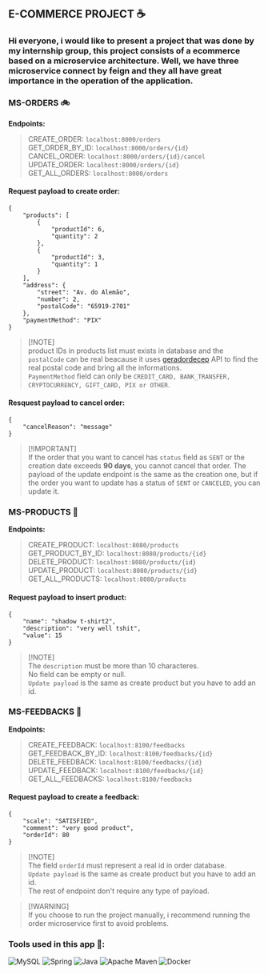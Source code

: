 ## E-COMMERCE PROJECT ☕

### Hi everyone, i would like to present a project that was done by my internship group, this project consists of a ecommerce based on a microservice architecture. Well, we have three microservice connect by **feign** and they all have great importance in the operation of the application.

### MS-ORDERS 🚲
**Endpoints:**<br>
>CREATE_ORDER: `localhost:8000/orders`<br>
>GET_ORDER_BY_ID: `localhost:8000/orders/{id}`<br>
>CANCEL_ORDER: `localhost:8000/orders/{id}/cancel`<br>
>UPDATE_ORDER: `localhost:8000/orders/{id}`<br>
>GET_ALL_ORDERS: `localhost:8000/orders`<br>

#### Request payload to create order:

~~~~
{
    "products": [
        {
            "productId": 6,
            "quantity": 2
        },
        {
            "productId": 3,
            "quantity": 1
        }
    ],
    "address": {
        "street": "Av. do Alemão",
        "number": 2,
        "postalCode": "65919-2701"
    },
    "paymentMethod": "PIX"
}
~~~~

> [!NOTE]<br>
> product IDs in products list must exists in database and the `postalCode` can be real beacause it uses [geradordecep](https://www.geradordecep.com.br/) API to find the real postal code and bring all the informations.<br>
> `PaymentMethod` field can only be `CREDIT_CARD, BANK_TRANSFER, CRYPTOCURRENCY, GIFT_CARD, PIX or OTHER`.

#### Resquest payload to cancel order:

~~~~
{
    "cancelReason": "message"
}
~~~~

> [!IMPORTANT]<br>
> If the order that you want to cancel has `status` field as `SENT` or the creation date exceeds **90 days**, you cannot cancel that order.
> The payload of the update endpoint is the same as the creation one, but if the order you want to update has a status of `SENT` or `CANCELED`, you can update it.

### MS-PRODUCTS 👜

**Endpoints:**<br>
>CREATE_PRODUCT: `localhost:8080/products`<br>
>GET_PRODUCT_BY_ID: `localhost:8080/products/{id}`<br>
>DELETE_PRODUCT: `localhost:8080/products/{id}`<br>
>UPDATE_PRODUCT: `localhost:8080/products/{id}`<br>
>GET_ALL_PRODUCTS: `localhost:8080/products`<br>

#### Request payload to insert product:

~~~~
{
    "name": "shadow t-shirt2",
    "description": "very well tshit",
    "value": 15
}
~~~~

>[!NOTE]<br>
> The `description` must be more than 10 characteres. <br>
> No field can be empty or null. <br>
> `Update payload` is the same as create product but you have to add an id.

### MS-FEEDBACKS 🔔

**Endpoints:**<br>
>CREATE_FEEDBACK: `localhost:8100/feedbacks`<br>
>GET_FEEDBACK_BY_ID: `localhost:8100/feedbacks/{id}`<br>
>DELETE_FEEDBACK: `localhost:8100/feedbacks/{id}`<br>
>UPDATE_FEEDBACK: `localhost:8100/feedbacks/{id}`<br>
>GET_ALL_FEEDBACKS: `localhost:8100/feedbacks`<br>

#### Request payload to create a feedback:

~~~~
{
    "scale": "SATISFIED",
    "comment": "very good product",
    "orderId": 80
}
~~~~

>[!NOTE]<br>
> The field `orderId` must represent a real id in order database. <br>
> `Update payload` is the same as create product but you have to add an id. <br>
> The rest of endpoint don't require any type of payload.

>[!WARNING]<br>
> If you choose to run the project manually, i recommend running the order microservice first to avoid problems.

### Tools used in this app 🔧:
![MySQL](https://img.shields.io/badge/mysql-%2300f.svg?style=for-the-badge&logo=mysql&logoColor=white)
![Spring](https://img.shields.io/badge/spring-%236DB33F.svg?style=for-the-badge&logo=spring&logoColor=white)
![Java](https://img.shields.io/badge/java-%23ED8B00.svg?style=for-the-badge&logo=openjdk&logoColor=white)
![Apache Maven](https://img.shields.io/badge/Apache%20Maven-C71A36?style=for-the-badge&logo=Apache%20Maven&logoColor=white)
![Docker](https://img.shields.io/badge/docker-%230db7ed.svg?style=for-the-badge&logo=docker&logoColor=white)
